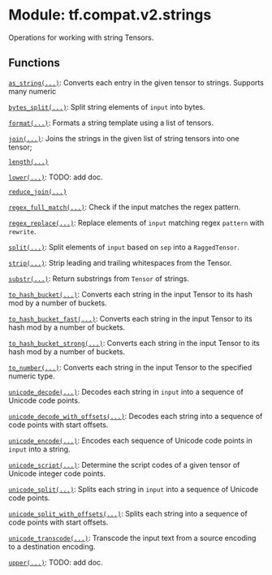 <div itemscope itemtype="http://developers.google.com/ReferenceObject">
<meta itemprop="name" content="tf.compat.v2.strings" />
<meta itemprop="path" content="Stable" />
</div>

# Module: tf.compat.v2.strings

Operations for working with string Tensors.

<!-- Placeholder for "Used in" -->


## Functions

[`as_string(...)`](../../../tf/strings/as_string.md): Converts each entry in the given tensor to strings.  Supports many numeric

[`bytes_split(...)`](../../../tf/strings/bytes_split.md): Split string elements of `input` into bytes.

[`format(...)`](../../../tf/strings/format.md): Formats a string template using a list of tensors.

[`join(...)`](../../../tf/strings/join.md): Joins the strings in the given list of string tensors into one tensor;

[`length(...)`](../../../tf/strings/length.md)

[`lower(...)`](../../../tf/strings/lower.md): TODO: add doc.

[`reduce_join(...)`](../../../tf/strings/reduce_join.md)

[`regex_full_match(...)`](../../../tf/strings/regex_full_match.md): Check if the input matches the regex pattern.

[`regex_replace(...)`](../../../tf/strings/regex_replace.md): Replace elements of `input` matching regex `pattern` with `rewrite`.

[`split(...)`](../../../tf/strings/split.md): Split elements of `input` based on `sep` into a `RaggedTensor`.

[`strip(...)`](../../../tf/strings/strip.md): Strip leading and trailing whitespaces from the Tensor.

[`substr(...)`](../../../tf/strings/substr.md): Return substrings from `Tensor` of strings.

[`to_hash_bucket(...)`](../../../tf/strings/to_hash_bucket.md): Converts each string in the input Tensor to its hash mod by a number of buckets.

[`to_hash_bucket_fast(...)`](../../../tf/strings/to_hash_bucket_fast.md): Converts each string in the input Tensor to its hash mod by a number of buckets.

[`to_hash_bucket_strong(...)`](../../../tf/strings/to_hash_bucket_strong.md): Converts each string in the input Tensor to its hash mod by a number of buckets.

[`to_number(...)`](../../../tf/strings/to_number.md): Converts each string in the input Tensor to the specified numeric type.

[`unicode_decode(...)`](../../../tf/strings/unicode_decode.md): Decodes each string in `input` into a sequence of Unicode code points.

[`unicode_decode_with_offsets(...)`](../../../tf/strings/unicode_decode_with_offsets.md): Decodes each string into a sequence of code points with start offsets.

[`unicode_encode(...)`](../../../tf/strings/unicode_encode.md): Encodes each sequence of Unicode code points in `input` into a string.

[`unicode_script(...)`](../../../tf/strings/unicode_script.md): Determine the script codes of a given tensor of Unicode integer code points.

[`unicode_split(...)`](../../../tf/strings/unicode_split.md): Splits each string in `input` into a sequence of Unicode code points.

[`unicode_split_with_offsets(...)`](../../../tf/strings/unicode_split_with_offsets.md): Splits each string into a sequence of code points with start offsets.

[`unicode_transcode(...)`](../../../tf/strings/unicode_transcode.md): Transcode the input text from a source encoding to a destination encoding.

[`upper(...)`](../../../tf/strings/upper.md): TODO: add doc.

